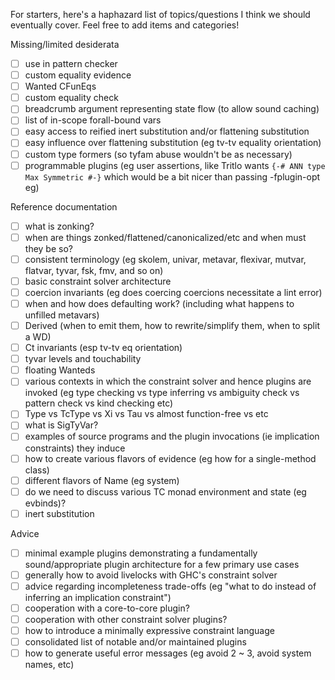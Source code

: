 For starters, here's a haphazard list of topics/questions I think we
should eventually cover. Feel free to add items and categories!

Missing/limited desiderata

  * [ ] use in pattern checker
  * [ ] custom equality evidence
  * [ ] Wanted CFunEqs
  * [ ] custom equality check
  * [ ] breadcrumb argument representing state flow (to allow sound caching)
  * [ ] list of in-scope forall-bound vars
  * [ ] easy access to reified inert substitution and/or flattening substitution
  * [ ] easy influence over flattening substitution (eg tv-tv equality orientation)
  * [ ] custom type formers (so tyfam abuse wouldn't be as necessary)
  * [ ] programmable plugins (eg user assertions, like Tritlo wants `{-# ANN type Max Symmetric #-}` which would be a bit nicer than passing -fplugin-opt eg)

Reference documentation

  * [ ] what is zonking?
  * [ ] when are things zonked/flattened/canonicalized/etc and when must they be so?
  * [ ] consistent terminology (eg skolem, univar, metavar, flexivar, mutvar, flatvar, tyvar, fsk, fmv, and so on)
  * [ ] basic constraint solver architecture
  * [ ] coercion invariants (eg does coercing coercions necessitate a lint error)
  * [ ] when and how does defaulting work? (including what happens to unfilled metavars)
  * [ ] Derived (when to emit them, how to rewrite/simplify them, when to split a WD)
  * [ ] Ct invariants (esp tv-tv eq orientation)
  * [ ] tyvar levels and touchability
  * [ ] floating Wanteds
  * [ ] various contexts in which the constraint solver and hence plugins are invoked (eg type checking vs type inferring vs ambiguity check vs pattern check vs kind checking etc)
  * [ ] Type vs TcType vs Xi vs Tau vs almost function-free vs etc
  * [ ] what is SigTyVar?
  * [ ] examples of source programs and the plugin invocations (ie implication constraints) they induce
  * [ ] how to create various flavors of evidence (eg how for a single-method class)
  * [ ] different flavors of Name (eg system)
  * [ ] do we need to discuss various TC monad environment and state (eg evbinds)?
  * [ ] inert substitution

Advice

  * [ ] minimal example plugins demonstrating a fundamentally sound/appropriate plugin architecture for a few primary use cases
  * [ ] generally how to avoid livelocks with GHC's constraint solver
  * [ ] advice regarding incompleteness trade-offs (eg "what to do instead of inferring an implication constraint")
  * [ ] cooperation with a core-to-core plugin?
  * [ ] cooperation with other constraint solver plugins?
  * [ ] how to introduce a minimally expressive constraint language
  * [ ] consolidated list of notable and/or maintained plugins
  * [ ] how to generate useful error messages (eg avoid 2 ~ 3, avoid system names, etc)
